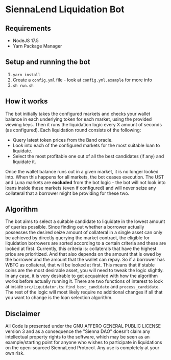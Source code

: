 # SiennaLend Liquidation Bot

## Requirements
 - NodeJS 17.5
 - Yarn Package Manager

## Setup and running the bot
 1. `yarn install`
 2. Create a `config.yml` file - look at `config.yml.example` for more info
 3. `sh run.sh`

## How it works
The bot initially takes the configured markets and checks your wallet balance in each underlying token for each market, using the provided viewing keys.
Then it runs the liquidation logic every X amount of seconds (as configured). Each liquidation round consists of the following:
 - Query latest token prices from the Band oracle.
 - Look into each of the configured markets for the most suitable loan to liquidate.
 - Select the most profitable one out of all the best candidates (if any) and liquidate it.

Once the wallet balance runs out in a given market, it is no longer looked into. When this happens for all markets, the bot ceases execution.
The UST and Luna markets are **excluded** from the bot logic - the bot will not look into loans inside these markets (even if configured)
and will never seize any collateral that a borrower might be providing for these two.

## Algorithm
The bot aims to select a suitable candidate to liquidate in the lowest amount of queries possible. Since finding out whether a borrower actually possesses 
the desired seize amount of collateral in a single asset can only be achieved by directly querying the market contract, the eligible for liquidation
borrowers are sorted according to a certain criteria and these are looked at first. Currently, this criteria is: collaterals that have the highest price
are prioritized. And that also depends on the amount that is owed by the borrower and the amount that the wallet can repay. So if a borrower has WBTC
as collateral, that will be looked at first. This means that if stable coins are the most desirable asset, you will need to tweak the logic slightly.
In any case, it is very desirable to get acquainted with how the algorithm works before actually running it. There are two functions of interest to
look at inside `src/Liquidator.ts`: `find_best_candidate` and `process_candidate`. The rest of the logic will most likely require no additional changes
if all that you want to change is the loan selection algorithm.

## Disclaimer
All Code is presented under the GNU AFFERO GENERAL PUBLIC LICENSE version 3 and as a consequence the "Sienna DAO" doesn’t claim
any intellectual property rights to the software, which may be seen as an example/starting point for anyone who wishes to participate
in liquidations on the open-sourced SiennaLend Protocol. Any use is completely at your own risk.
